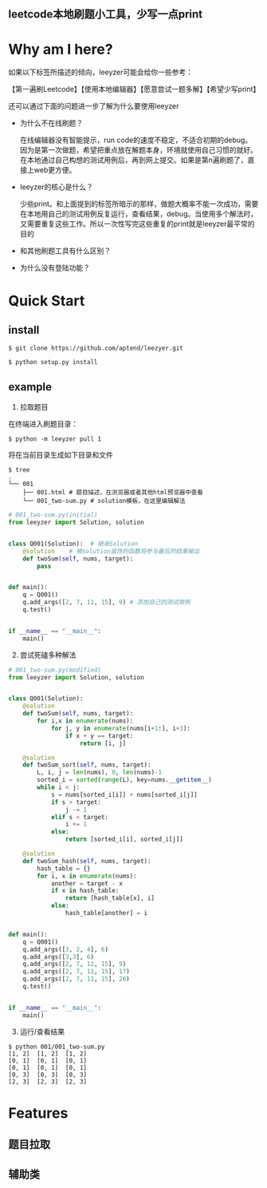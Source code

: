 leetcode本地刷题小工具，少写一点print
----


# Why am I here?

如果以下标签所描述的倾向，leeyzer可能会给你一些参考：

【第一遍刷Leetcode】【使用本地编辑器】【愿意尝试一题多解】【希望少写print】

还可以通过下面的问题进一步了解为什么要使用leeyzer

- 为什么不在线刷题？

    在线编辑器没有智能提示，run code的速度不稳定，不适合初期的debug。
    因为是第一次做题，希望把重点放在解题本身，环境就使用自己习惯的就好。
    在本地通过自己构想的测试用例后，再到网上提交。如果是第n遍刷题了，直接上web更方便。

- leeyzer的核心是什么？

    少些print。和上面提到的标签所暗示的那样，做题大概率不能一次成功，需要在本地用自己的测试用例反复运行，查看结果，debug。当使用多个解法时，又需要重复这些工作。所以一次性写完这些重复的print就是leeyzer最平常的目的

- 和其他刷题工具有什么区别？
    


- 为什么没有登陆功能？




# Quick Start

## install
```shell
$ git clone https://github.com/aptend/leezyer.git

$ python setup.py install
```
## example

1. 拉取题目

在终端进入刷题目录：

 `$ python -m leeyzer pull 1`

将在当前目录生成如下目录和文件
```
$ tree
.
└── 001
    ├── 001.html # 题目描述，在浏览器或者其他html预览器中查看
    └── 001_two-sum.py # solution模板，在这里编辑解法
```

```python
# 001_two-sum.py(initial)
from leeyzer import Solution, solution


class Q001(Solution):  # 继承Solution
    @solution    # 被solution装饰的函数将参与最后的结果输出
    def twoSum(self, nums, target):
        pass


def main():
    q = Q001()
    q.add_args([2, 7, 11, 15], 9) # 添加自己的测试用例
    q.test()


if __name__ == "__main__":
    main()
```

2. 尝试死磕多种解法
```python
# 001_two-sum.py(modified)
from leeyzer import Solution, solution


class Q001(Solution):
    @solution
    def twoSum(self, nums, target):
        for i,x in enumerate(nums):
            for j, y in enumerate(nums[i+1:], i+1):
                if x + y == target:
                    return [i, j]

    @solution
    def twoSum_sort(self, nums, target):
        L, i, j = len(nums), 0, len(nums)-1
        sorted_i = sorted(range(L), key=nums.__getitem__)
        while i < j:
            s = nums[sorted_i[i]] + nums[sorted_i[j]]
            if s > target:
                j -= 1
            elif s < target:
                i += 1
            else:
                return [sorted_i[i], sorted_i[j]]

    @solution
    def twoSum_hash(self, nums, target):
        hash_table = {}
        for i, x in enumerate(nums):
            another = target - x
            if x in hash_table:
                return [hash_table[x], i]
            else:
                hash_table[another] = i


def main():
    q = Q001()
    q.add_args([3, 2, 4], 6)
    q.add_args([3,3], 6)
    q.add_args([2, 7, 11, 15], 9)
    q.add_args([2, 7, 11, 15], 17)
    q.add_args([2, 7, 11, 15], 26)
    q.test()


if __name__ == "__main__":
    main()

```
3. 运行/查看结果
```shell
$ python 001/001_two-sum.py
[1, 2]  [1, 2]  [1, 2]
[0, 1]  [0, 1]  [0, 1]
[0, 1]  [0, 1]  [0, 1]
[0, 3]  [0, 3]  [0, 3]
[2, 3]  [2, 3]  [2, 3]
```

# Features

## 题目拉取
## 辅助类
